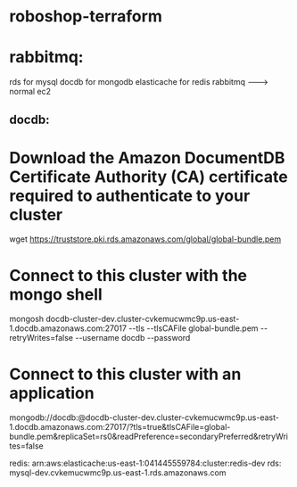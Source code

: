 # roboshop-terraform


rabbitmq:
========

rds for mysql
docdb for mongodb
elasticache for redis
rabbitmq ---> normal ec2





docdb:
------
Download the Amazon DocumentDB Certificate Authority (CA) certificate required to authenticate to your cluster
==============================================================================================================
wget https://truststore.pki.rds.amazonaws.com/global/global-bundle.pem

Connect to this cluster with the mongo shell
==============================================
mongosh docdb-cluster-dev.cluster-cvkemucwmc9p.us-east-1.docdb.amazonaws.com:27017 --tls --tlsCAFile global-bundle.pem --retryWrites=false --username docdb --password <insertYourPassword>

Connect to this cluster with an application
============================================
mongodb://docdb:<insertYourPassword>@docdb-cluster-dev.cluster-cvkemucwmc9p.us-east-1.docdb.amazonaws.com:27017/?tls=true&tlsCAFile=global-bundle.pem&replicaSet=rs0&readPreference=secondaryPreferred&retryWrites=false


redis:  arn:aws:elasticache:us-east-1:041445559784:cluster:redis-dev
rds: mysql-dev.cvkemucwmc9p.us-east-1.rds.amazonaws.com